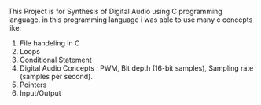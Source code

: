 This Project is for Synthesis of Digital Audio using C programming language.
in this programming language i was able to use many c concepts like:
   1. File handeling in C
   2. Loops
   3. Conditional Statement
   4. Digital Audio Concepts : PWM, Bit depth (16-bit samples), Sampling rate (samples per second).
   5. Pointers
   6. Input/Output
